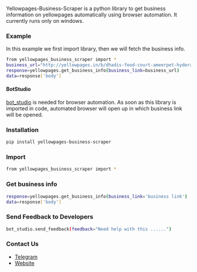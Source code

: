 Yellowpages-Business-Scraper is a python library to get business information on yellowpages automatically using browser automation. 
It currently runs only on windows.

### Example
In this example we first import library, then we will fetch the business info.
```sh
from yellowpages_business_scraper import *
business_url="http://yellowpages.in/b/dhadis-food-court-ameerpet-hyderabad/870549097"
response=yellowpages.get_business_info(business_link=business_url)
data=response['body']
```

#### BotStudio
[bot_studio](https://pypi.org/project/bot_studio/) is needed for browser automation. As soon as this library is imported in code, automated browser will open up in which business link will be opened.


### Installation

```sh
pip install yellowpages-business-scraper
```

### Import
```sh
from yellowpages_business_scraper import *
```

### Get business info
```sh
response=yellowpages.get_business_info(business_link='business link')
data=response['body']
```

### Send Feedback to Developers
```sh
bot_studio.send_feedback(feedback="Need help with this ......")
```

### Contact Us
* [Telegram](https://t.me/datakund)
* [Website](https://datakund.com)


